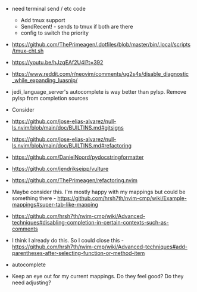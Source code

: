 - need terminal send / etc code
  - Add tmux support
  - SendRecent! - sends to tmux if both are there
   - config to switch the priority

- https://github.com/ThePrimeagen/.dotfiles/blob/master/bin/.local/scripts/tmux-cht.sh
- https://youtu.be/hJzqEAf2U4I?t=392
- https://www.reddit.com/r/neovim/comments/ug2s4s/disable_diagnostic_while_expanding_luasnip/
- jedi_language_server's autocomplete is way better than pylsp. Remove pylsp from completion sources

- Consider
 - https://github.com/jose-elias-alvarez/null-ls.nvim/blob/main/doc/BUILTINS.md#gitsigns
 - https://github.com/jose-elias-alvarez/null-ls.nvim/blob/main/doc/BUILTINS.md#refactoring
 - https://github.com/DanielNoord/pydocstringformatter
 - https://github.com/jendrikseipp/vulture
 - https://github.com/ThePrimeagen/refactoring.nvim

- Maybe consider this. I'm mostly happy with my mappings but could be something there - https://github.com/hrsh7th/nvim-cmp/wiki/Example-mappings#super-tab-like-mapping

- https://github.com/hrsh7th/nvim-cmp/wiki/Advanced-techniques#disabling-completion-in-certain-contexts-such-as-comments
- I think I already do this. So I could close this - https://github.com/hrsh7th/nvim-cmp/wiki/Advanced-techniques#add-parentheses-after-selecting-function-or-method-item


- autocomplete
 - Keep an eye out for my current mappings. Do they feel good? Do they need adjusting?
